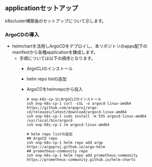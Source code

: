 ## applicationセットアップ<br>
k8scluster構築後のセットアップについて示します。<br>

### ArgoCDの導入<br>
* helmchartを活用しArgoCDをデプロイし、本リポジトリのapps配下のmanifestから各種applicationを錬成します。
  * 手順については以下の順序となります。
    * ArgoCLIのインストール
    * helm repo listの追加
    * ArgoCDをhelmrepoから投入
          
          # onp-k8s-cp-1にArgoCLIのインストール
          ssh onp-k8s-cp-1 curl -sSL -o argocd-linux-amd64 https://github.com/argoproj/argo-cd/releases/latest/download/argocd-linux-amd64
          ssh onp-k8s-cp-1 sudo install -m 555 argocd-linux-amd64 /usr/local/bin/argocd
          ssh onp-k8s-cp-1 rm argocd-linux-amd64
          
          # helm repo listの追加
          ## ArgoCD repo
          ssh onp-k8s-cp-1 helm repo add argo https://argoproj.github.io/argo-helm
          ## prometheus-community repo
          ssh onp-k8s-cp-1 helm repo add prometheus-community https://prometheus-community.github.io/helm-charts
          
